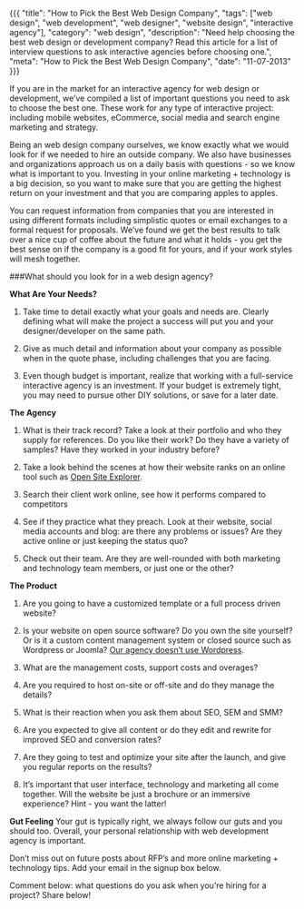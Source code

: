 {{{
  "title": "How to Pick the Best Web Design Company",
  "tags": ["web design", "web development", "web designer", "website design", "interactive agency"],
  "category": "web design",
  "description": "Need help choosing the best web design or development company? Read this article for a list of interview questions to ask interactive agencies before choosing one.",
  "meta": "How to Pick the Best Web Design Company",
  "date": "11-07-2013"
}}}

If you are in the market for an interactive agency for web design or development, we’ve compiled a list of important questions you need to ask to choose the best one.<!--more--> These work for any type of interactive project: including mobile websites, eCommerce, social media and search engine marketing and strategy.

Being an web design company ourselves, we know exactly what we would look for if we needed to hire an outside company. We also have businesses and organizations approach us on a daily basis with questions - so we know what is important to you. Investing in your online marketing + technology is a big decision, so you want to make sure that you are getting the highest return on your investment and that you are comparing apples to apples. 

You can request information from companies that you are interested in using different formats including simplistic quotes or email exchanges to a formal request for proposals. We’ve found we get the best results to talk over a nice cup of coffee about the future and what it holds - you get the best sense on if the company is a good fit for yours, and if your work styles will mesh together.

###What should you look for in a web design agency?

**What Are Your Needs?** 

1. Take time to detail exactly what your goals and needs are. Clearly defining what will make the project a success will put you and your designer/developer on the same path.

2. Give as much detail and information about your company as possible when in the quote phase, including challenges that you are facing.
  
3. Even though budget is important, realize that working with a full-service interactive agency is an investment. If your budget is extremely tight, you may need to pursue other DIY solutions, or save for a later date.

**The Agency**

1. What is their track record? Take a look at their portfolio and who they supply for references. Do you like their work? Do they have a variety of samples? Have they worked in your industry before?

2. Take a look behind the scenes at how their website ranks on an online tool such as [Open Site Explorer](http://www.opensiteexplorer.org/).
 
3. Search their client work online, see how it performs compared to competitors

4. See if they practice what they preach. Look at their website, social media accounts and blog: are there any problems or issues? Are they active online or just keeping the status quo? 

5. Check out their team. Are they are well-rounded with both marketing and technology team members, or just one or the other? 

**The Product**

1. Are you going to have a customized template or a full process driven website? 

2. Is your website on open source software? Do you own the site yourself? Or is it a custom content management system or closed source such as Wordpress or Joomla? [Our agency doesn’t use Wordpress](http://goinfinitus.com/myposts/we-dont-use-wordpress).

3. What are the management costs, support costs and overages? 

4. Are you required to host on-site or off-site and do they manage the details? 

5. What is their reaction when you ask them about SEO, SEM and SMM? 

6. Are you expected to give all content or do they edit and rewrite for improved SEO and conversion rates?

7. Are they going to test and optimize your site after the launch, and give you regular reports on the results? 

8. It’s important that user interface, technology and marketing all come together. Will the website be just a brochure or an immersive experience? Hint - you want the latter! 

**Gut Feeling**
Your gut is typically right, we always follow our guts and you should too. Overall, your personal relationship with web development agency is important. 


Don’t miss out on future posts about RFP’s and more online marketing + technology tips. Add your email in the signup box below.

Comment below: what questions do you ask when you’re hiring for a project? Share below!